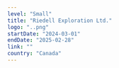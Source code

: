 ```yaml
---
level: "Small"
title: "Riedell Exploration Ltd."
logo: "..png"
startDate: "2024-03-01"
endDate: "2025-02-28"
link: ""
country: "Canada"
---
```

